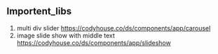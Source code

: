## Importent_libs

1. multi div slider 
      https://codyhouse.co/ds/components/app/carousel
2. image slide show with middle text 
      https://codyhouse.co/ds/components/app/slideshow
